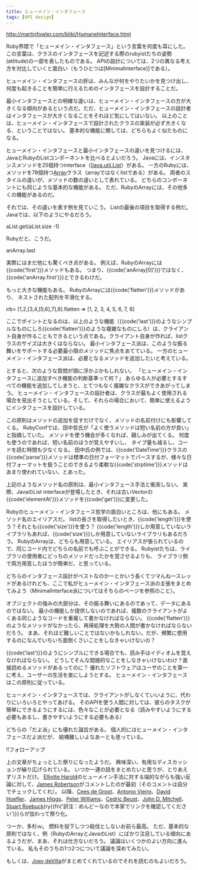 ```yaml
---
title: ヒューメイン・インタフェース
tags: [API design]
---
```


http://martinfowler.com/bliki/HumaneInterface.html

Ruby界隈で「ヒューメイン・インタフェース」という言葉を何度も耳にした。
この言葉は、クラスのインタフェースを記述する際のrubyistたちの姿勢(attitude)の一部を表したものである。
APIの設計については、2つの異なる考え方を対比していくと面白い（もうひとつは[MinimalInterface]]である）。

ヒューメイン・インタフェースの肝は、みんなが何をやりたいかを見つけ出し、何度も起きることを簡単に行えるためのインタフェースを設計することだ。

最小インタフェースとの明確な違いは、ヒューメイン・インタフェースの方が大きくなる傾向があるという点だ。ただ、ヒューメイン・インタフェースの設計者はインタフェースが大きくなることをそれほど気にしてはいない。
以上のことは、ヒューメイン・インタフェースで設計されたクラスの実装が必ず大きくなる、ということではない。
基本的な機能に関しては、どちらもよく似たものになる。

ヒューメイン・インタフェースと最小インタフェースの違いを見つけるには、JavaとRubyのListコンポーネントを比べるとよいだろう。
Javaには、インスタンスメソッドを25個持つinterface（[[java.util.List](http://java.sun.com/j2se/1.5.0/docs/api/java/util/List.html)）がある。
一方のRubyには、メソッドを78個持つ[Array](http://www.ruby-doc.org/core/classes/Array.html)クラス（arrayではなくlistである）がある。
両者のスタイルの違いが、メソッドの数の違いとして表れている。
どちらのコンポーネントにも同じような基本的な機能がある。
ただ、RubyのArrayには、その他多くの機能があるのだ。

それでは、その違いを表す例を見ていこう。
Listの最後の項目を取得する例だ。
Javaでは、以下のようにやるだろう。

 aList.get(aList.size -1)

Rubyだと、こうだ。

 anArray.last

実際にはまだ他にも驚くべき点がある。
例えば、RubyのArrayには{{code('first')}}メソッドもある。
つまり、{{code('anArray[0]')}}ではなく、{{code('anArray.first')}}とできるわけだ。

もっと大きな機能もある。
RubyのArrayには{{code('flatten')}}メソッドがあり、
ネストされた配列を平滑化する。

 irb> [1,2,[3,4,[5,6],7],8].flatten
 => [1, 2, 3, 4, 5, 6, 7, 8]

ここでポイントとなるのは、以上のような機能（{{code('last')}}のようなシンプルなものにしろ{{code('flatten')}}のような複雑なものにしろ）は、クライアント自身が作ることもできるという点である。クライアント自身が作れば、listクラスのサイズは大きくはならない。
最小インタフェース派は、このような振る舞いをサポートする必要最小限のメソッドに焦点をあてている。
一方のヒューメイン・インタフェース派は、必要となるメソッドを追加したいと考えている。

とすると、次のような質問が頭に浮かぶかもしれない。
「ヒューメイン・インタフェースに追加すべき機能の判断基準って何？」
あらゆる人が必要とするすべての機能を追加してしまうと、とてつもなく複雑なクラスができあがってしまう。
ヒューメイン・インタフェースの設計者は、クラスが最もよく使用される場合を見出そうとしている。そして、それらの場合において、簡単に使えるようにインタフェースを設計している。

この原則はメソッドの追加を促すだけでなく、メソッドの名前付けにも影響してくる。
RubyConfでは、田中哲氏が「よく使うメソッドは短い名前の方が良い」と指摘していた。
メソッドを使う機会が多くなれば、親しみが出てくる。
何度も使うのであれば、短い名前のほうが覚えやすいし、
タイプ量も減るし、コードを読む時間も少なくなる。
田中氏の例では、{{code('DateTime')}}クラスの{{code('parse')}}メソッドは標準の日付フォーマットでパースするが、様々な日付フォーマットを扱うことのできるより柔軟な{{code('strptime')}}メソッドはあまり使われていない、とあった。

上記のようなメソッド名の原則は、最小インタフェース手法と衝突しない。
実際、JavaのList interfaceが登場したとき、それは古いVectorの{{code('elementAt')}}メソッドを{{code('get')}}に変更した。

Rubyのヒューメイン・インタフェース哲学の面白いところは、他にもある。
メソッド名のエイリアスだ。
listの長さを取得したいとき、{{code('length')}}を使う？それとも{{code('size')}}を使う？
{{code('length')}}しか用意していないライブラリもあれば、{{code('size')}}しか用意していないライブラリもあるだろう。
RubyのArrayは、どちらも用意している。
エイリアスが張られているので、同じコード内でどちらの名前でも呼ぶことができる。
Rubyistたちは、ライブラリの使用者にどっちのメソッドだったかを覚させるよりも、
ライブラリ側で両方用意したほうが簡単だ、と思っている。

どちらのインタフェース設計がベストなのかーとかいう長くてツマんねースレッドがあるけれども、ここで私がヒューメイン・インタフェース派の主張をまとめてみよう（MinimalInterface派についてはそちらのページを参照のこと）。

オブジェクトの強みの大部分は、その振る舞いにあるのであって、データにあるのではない。
最小の機能しか提供しないのであれば、複数のクライアントがよくある同じようなコードを重複して書かなければならない。
{{code('flatten')}}のようなメソッドがなかったら、再帰処理を大勢の人間が書かなければならないだろう。
まあ、それほど難しいことではないかもしれない。だが、頻繁に使用するのになんでいちいち面倒くさいことをしなきゃいけないの？

{{code('last')}}のようにシンプルにできる場合でも、読み手はイディオムを覚えなければならない。
どうしてそんな間接的なことをしなきゃいけないわけ？直接読めるメソッドがあるってのに？
優れたソフトウェアはユーザのことを第一に考え、ユーザーの生活を楽にしようとする。
ヒューメイン・インタフェースはこの原則に従っている。

ヒューメイン・インタフェースでは、クライアントがしなくていいように、代わりにいろいろとやってあげる。
そのAPIを使う人間に対しては、彼らのタスクが簡単にできるようにするには、色々なことが必要となる（読みやすいようにする必要もあるし、書きやすいようにする必要もある）

どちらの「だよ派」にも優れた論旨がある。
個人的にはヒューメイン・インタフェースだよ派だが、
結構難しいよなあーとも思っている。

!!フォローアップ

上の文章がちょっとした祭りになったようだ。
興味深い、有用なディスカッションが繰り広げられている。
いつか一連の話をまとめたいと思うが、とりあえずリストだけ。
[Elliotte Harold](http://www.cafeaulait.org/oldnews/news2005December6.html)のヒューメイン手法に対する端的ながらも強い反論に対して、[James Robertson](http://www.cincomsmalltalk.com/blog/blogView?showComments=true&entry=3311314085)がコメントしたのが最初（そのコメントは自分でチェックしてくれ）。
以降、[Cees de Groot](http://www.cdegroot.com/blog/2005/12/06/simplicity-rules-in-the-right-place/)、[Antonio Vieiro](http://blogs.sun.com/roller/page/swinger?entry=harold_martin_and_kisses)、[David Hoefler](http://davidhoefler.com/blog/index.php?title=humane_interface_and_ruby_and_some_java&more=1&c=1&tb=1&pb=1)、[James Higgs](http://staff.interesource.com/james/PermaLink.aspx?guid=ac626a46-1728-4488-bbda-6c05254656ec)、[Peter Williams](http://pezra.barelyenough.org/blog/2005/12/humane-interfaces/)、[Cedric Beust](http://beust.com/weblog/archives/000346.html)、[John D. Mitchell](http://weblogs.java.net/blog/johnm/archive/2005/12/humane_interfac.html)、[Stuart Roebuck](http://www.typingahead.com/management/2005/12/humane_interfac.html)(ry{{fn('訳注：めんどーなので本家でリンクを確認してください')}}らが加わって祭り化。

つーか、多杉ｗ。
燃料を投下しつつ殺伐としないお前ら最高。
ただ、基本的な原則ではなく、例（RubyのArrayとJavaのList）にばかり注目している傾向にあるようだが、まあ、それは仕方ないだろう。
議論はいくつかのよい方向に進んでいる。
私もそのうちの1つ2つについて議論を深めてみたい。

もしくは、[Joey deVilla](http://farm.tucows.com/blog/_archives/2005/12/9/1443435.html)がまとめてくれているのでそれを読むのもよいだろう。

